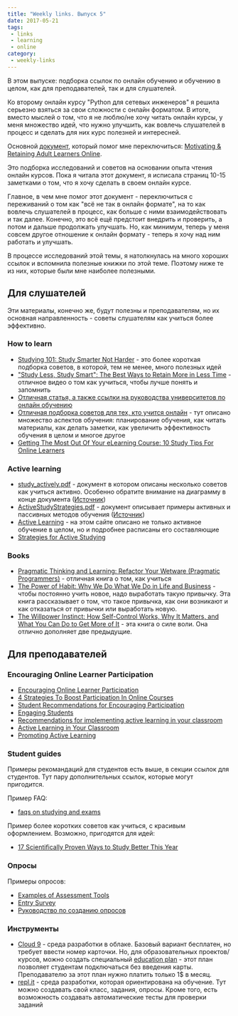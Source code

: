 ```yaml
---
title: "Weekly links. Выпуск 5"
date: 2017-05-21
tags:
 - links
 - learning
 - online
category:
 - weekly-links
---
```


В этом выпуске: подборка ссылок по онлайн обучению и обучению в целом, как для преподавателей, так и для слушателей.

Ко второму онлайн курсу "Python для сетевых инженеров" я решила серьезно взяться за свои сложности с онлайн форматом.
В итоге, вместо мыслей о том, что я не люблю/не хочу читать онлайн курсы, у меня множество идей, что нужно улучшить, как вовлечь слушателей в процесс и сделать для них курс полезней и интересней.

Основной [документ](https://www.geteducated.com/images/pdfs/journalmotivateretain.pdf), который помог мне переключиться: [Motivating & Retaining Adult Learners Online](https://www.geteducated.com/teaching-online-courses/154-free-ebook-for-online-college-instructors).

Это подборка исследований и советов на основании опыта чтения онлайн курсов.
Пока я читала этот документ, я исписала страниц 10-15 заметками о том, что я хочу сделать в своем онлайн курсе.

Главное, в чем мне помог этот документ - переключиться с переживаний о том как "всё не так в онлайн формате", на то как вовлечь слушателей в процесс, как больше с ними взаимодействовать и так далее.
Конечно, это всё ещё предстоит внедрить и проверить, а потом и дальше продолжать улучшать.
Но, как минимум, теперь у меня совсем другое отношение к онлайн формату - теперь я хочу над ним работать и улучшать.


В процессе исследований этой темы, я натолкнулась на много хороших ссылок и вспомнила полезные книжки по этой теме.
Поэтому ниже те из них, которые были мне наиболее полезными.


## Для слушателей

Эти материалы, конечно же, будут полезны и преподавателям, но их основная направленность - советы слушателям как учиться более эффективно.

### How to learn

* [Studying 101: Study Smarter Not Harder](http://learningcenter.unc.edu/handouts/studying-101-study-smarter-not-harder/) - это более короткая подборка советов, в которой, тем не менее, много полезных идей
* ["Study Less, Study Smart": The Best Ways to Retain More in Less Time](http://lifehacker.com/study-less-study-smart-the-best-ways-to-retain-more-1683362205) - отличное видео о том как уучиться, чтобы лучше понять и запомнить
* [Отличная статья, а также ссылки на руководства университетов по онлайн обучению](https://www.tonybates.ca/2012/02/29/a-student-guide-to-studying-online/)
* [Отличная подборка советов для тех, кто учится онлайн](http://www2.open.ac.uk/students/skillsforstudy/) - тут описано множество аспектов обучения: планирование обучения, как читать материалы, как делать заметки, как увеличить эффективность обучения в целом и многое другое
* [Getting The Most Out Of Your eLearning Course: 10 Study Tips For Online Learners](https://elearningindustry.com/10-study-tips-for-online-learners-getting-the-most-out-of-your-elearning-course)

### Active learning

* [study_actively.pdf](https://github.com/pyneng/pyneng-online-jun-jul-2017/blob/master/study/study_actively.pdf) - документ в котором описаны несколько советов как учиться активно. Особенно обратите внимание на диаграмму в конце документа ([Источник](www.dartmouth.edu/~acskills/docs/study_actively.doc))
* [ActiveStudyStrategies.pdf](https://github.com/pyneng/pyneng-online-jun-jul-2017/blob/master/study/ActiveStudyStrategies.pdf) - документ описывает примеры активных и пассивных методов обучения ([Источник](https://spu.edu/depts/cfl/documents/ActiveStudyStrategies.pdf))
* [Active Learning](http://www.studygs.net/activelearn.htm) - на этом сайте описано не только активное обучение в целом, но и подробнее расписаны его составляющие
* [Strategies for Active Studying](http://www.uwec.edu/ASC/resources/ActiveStudy.htm)

### Books

* [Pragmatic Thinking and Learning: Refactor Your Wetware (Pragmatic Programmers)](https://www.amazon.com/Pragmatic-Thinking-Learning-Refactor-Programmers/dp/1934356050) - отличная книга о том, как учиться
* [The Power of Habit: Why We Do What We Do in Life and Business](https://www.amazon.com/Power-Habit-What-Life-Business/dp/081298160X) - чтобы постоянно учить новое, надо выработать такую привычку. Эта книга рассказывает о том, что такое привычка, как они возникают и как отказаться от привычки или выработать новую.
* [The Willpower Instinct: How Self-Control Works, Why It Matters, and What You Can Do to Get More of It](https://www.amazon.com/Willpower-Instinct-Self-Control-Works-Matters/dp/1583335080) - эта книга о силе воли. Она отлично дополняет две предыдущие.


## Для преподавателей

### Encouraging Online Learner Participation

* [Encouraging Online Learner Participation](https://www.facultyfocus.com/articles/online-education/encouraging-online-learner-participation/)
* [4 Strategies To Boost Participation In Online Courses](http://blog.thinkific.com/4-strategies-boost-participation-online-courses/)
* [Student Recommendations for Encouraging Participation](https://www.facultyfocus.com/articles/effective-classroom-management/student-recommendations-for-encouraging-participation/)
* [Engaging Students](https://www.cte.cornell.edu/teaching-ideas/engaging-students/index.html)
* [Recommendations for implementing active learning in your classroom](https://cei.umn.edu/support-services/tutorials/what-active-learning/making-active-learning-work)
* [Active Learning in Your Classroom](http://www.queensu.ca/connect/grad/2016/02/01/active-learning-in-your-classroom/)
* [Promoting Active Learning](https://edubirdie.org/articles/active-learning-resources/)

### Student guides

Примеры рекомандаций для студентов есть выше, в секции ссылок для студентов.
Тут пару дополнительных ссылок, которые могут пригодится.

Пример FAQ:

* [faqs on studying and exams](https://meded.ucsd.edu/index.cfm/ugme/oess/study_skills_and_exam_strategies/faqs_on_studying_and_exams/)

Пример более коротких советов как учиться, с красивым оформлением. Возможно, пригодятся для идей:

* [17 Scientifically Proven Ways to Study Better This Year](http://www.thebestcolleges.org/17-scientifically-proven-ways-to-study-better-this-year/)

### Опросы

Примеры опросов:

* [Examples of Assessment Tools](http://crte.ucmerced.edu/satal/examples_assessment_tools)
* [Entry Survey](http://science.utm.my/ug/entry-survey/)
* [Руководство по созданию опросов](https://www.google.ru/url?sa=t&rct=j&q=&esrc=s&source=web&cd=5&ved=0ahUKEwi7l-am-_PTAhVBOJoKHXHFDWwQFghZMAQ&url=https%3A%2F%2Fvle.york.ac.uk%2Fbbcswebdav%2Fxid-1548539_4&usg=AFQjCNFyF5OofRkGvg40bXR5leaMEJO-fw)

### Инструменты

* [Cloud 9](https://c9.io/) - среда разработки в облаке. Базовый вариант бесплатен, но требует ввести номер карточки. Но, для образовательных проектов/курсов, можно создать специальный [education plan](https://c9.io/blog/cloud9-for-education/) - этот план позволяет студентам подключаться без введения карты. Преподавателю за этот план нужно платить только 1$ в месяц.
* [repl.it](https://repl.it/) - среда разработки, которая ориентирована на обучение. Тут можно создавать свой класс, задания, опросы. Кроме того, есть возможность создавать автоматические тесты для проверки заданий
